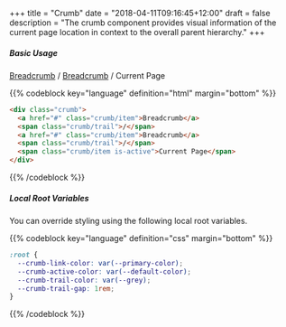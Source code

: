 +++
title = "Crumb"
date = "2018-04-11T09:16:45+12:00"
draft = false
description = "The crumb component provides visual information of the current page location in context to the overall parent hierarchy."
+++

##### Basic Usage

<div class="crumb margin-bottom:2">
  <a href="#" class="crumb/item">Breadcrumb</a>
  <span class="crumb/trail">/</span>
  <a href="#" class="crumb/item">Breadcrumb</a>
  <span class="crumb/trail">/</span>
  <span class="crumb/item is-active">Current Page</span>
</div>

{{% codeblock key="language" definition="html" margin="bottom" %}}
```html
<div class="crumb">
  <a href="#" class="crumb/item">Breadcrumb</a>
  <span class="crumb/trail">/</span>
  <a href="#" class="crumb/item">Breadcrumb</a>
  <span class="crumb/trail">/</span>
  <span class="crumb/item is-active">Current Page</span>
</div>
```
{{% /codeblock %}}

##### Local Root Variables

You can override styling using the following local root variables.

{{% codeblock key="language" definition="css" margin="bottom" %}}
```css
:root {
  --crumb-link-color: var(--primary-color);
  --crumb-active-color: var(--default-color);
  --crumb-trail-color: var(--grey);
  --crumb-trail-gap: 1rem;
}
```
{{% /codeblock %}}
